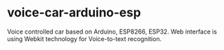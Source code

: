 # voice-car-arduino-esp
Voice controlled car based on Arduino, ESP8266, ESP32. Web interface is using Webkit technology for Voice-to-text recognition.
